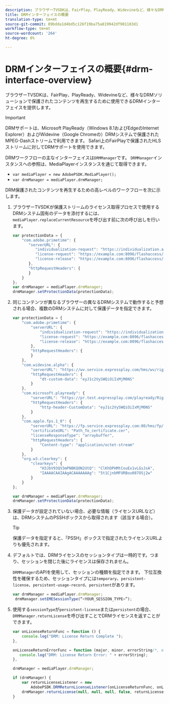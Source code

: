 ```yaml
---
description: ブラウザーTVSDKは、FairPlay、PlayReady、Widevineなど、様々なDRMソリューションで保護されたコンテンツを再生するために使用できるDRMインターフェイスを提供します。
title: DRMインターフェイスの概要
translation-type: tm+mt
source-git-commit: 89bdda1d4bd5c126f19ba75a819942df901183d1
workflow-type: tm+mt
source-wordcount: '264'
ht-degree: 0%

---
```



# DRMインターフェイスの概要{#drm-interface-overview}

ブラウザーTVSDKは、FairPlay、PlayReady、Widevineなど、様々なDRMソリューションで保護されたコンテンツを再生するために使用できるDRMインターフェイスを提供します。

<!--<a id="section_59994F2059B245E996E0776214804A0A"></a>-->

>[!IMPORTANT]
>
>DRMサポートは、Microsoft PlayReady（Windows 8.1およびEdgeのInternet Explorer）およびWidevine（Google Chromeの）DRMシステムで保護されたMPEG-Dashストリームで利用できます。 Safari上のFairPlayで保護されたHLSストリームに対してDRMサポートを使用できます。

DRMワークフローの主なインターフェイスは`DRMManager`です。 `DRMManager`インスタンスへの参照は、MediaPlayerインスタンスを通じて取得できます。

* `var mediaPlayer = new AdobePSDK.MediaPlayer();`
* `var drmManager = mediaPlayer.drmManager;`

<!--<a id="section_B7E8AD9A4D4F4BD9BA2A67ABC135D6F9"></a>-->

DRM保護されたコンテンツを再生するための高レベルのワークフローを次に示します。

1. ブラウザーTVSDKが保護ストリームのライセンス取得プロセスで使用するDRMシステム固有のデータを添付するには、`mediaPlayer.replaceCurrentResource`を呼び出す前に次の呼び出しを行います。

   ```js
   var protectionData = { 
       "com.adobe.primetime": { 
          "serverURL": { 
             "individualization-request": "https://individualization.adobe.com/flashaccess/i15n/v5", 
             "license-request": "https://example.com:8096/flashaccess/req", 
             "license-release": "https://example.com:8096/flashaccess/req" 
          }, 
          "httpRequestHeaders": { 
          } 
       } 
   }; 
   var drmManager = mediaPlayer.drmManager; 
   drmManager.setProtectionData(protectionData);
   ```

1. 同じコンテンツが異なるブラウザーの異なるDRMシステムで動作すると予想される場合、複数のDRMシステムに対して保護データを指定できます。

   ```js
   var protectionData = { 
       "com.adobe.primetime": { 
           "serverURL": { 
               "individualization-request": "https://individualization.adobe.com/flashaccess/i15n/v5", 
               "license-request": "https://example.com:8096/flashaccess/req", 
               "license-release": "https://example.com:8096/flashaccess/req" 
           }, 
           "httpRequestHeaders": { 
           } 
       }, 
       "com.widevine.alpha": { 
           "serverURL": "https://wv.service.expressplay.com/hms/wv/rights/?ExpressPlayToken=<token value>", 
           "httpRequestHeaders": { 
               "dt-custom-data": "eyJ1c2VySWQiOiIxMjM0NS" 
           } 
       }, 
       "com.microsoft.playready": { 
           "serverURL": "https://pr.test.expressplay.com/playready/RightsManager.asmx?ExpressPlayToken=<token value>", 
           "httpRequestHeaders": { 
               "http-header-CustomData": "eyJ1c2VySWQiOiIxMjM0NS" 
           } 
       }, 
       "com.apple.fps.1_0": { 
           "serverURL": "https://fp.service.expressplay.com:80/hms/fp/rights/?ExpressPlayToken=<token value>", 
           "certificateURL": "Path_To_certificate.cer", 
           "licenseResponseType": "arraybuffer", 
           "httpRequestHeaders": { 
               "Content-type": "application/octet-stream" 
           } 
       }, 
       "org.w3.clearkey": { 
           "clearkeys": { 
               "H3JbV93QV3mPNBKQON2UtQ": "ClKhDPHMtCouEx1vLGsJsA", 
               "IAAAACAAIAAgACAAAAAAAg": "5t1CjnbMFURBou087OSj2w" 
           } 
       } 
   }; 
   
   var drmManager = mediaPlayer.drmManager; 
   drmManager.setProtectionData(protectionData);
   ```

1. 保護データが設定されていない場合、必要な情報（ライセンスURLなど）は、DRMシステムのPSSHボックスから取得されます（該当する場合）。

   >[!TIP]
   >
   >保護データを指定すると、「PSSH」ボックスで指定されたライセンスURLよりも優先されます。

1. デフォルトでは、DRMライセンスのセッションタイプは一時的です。つまり、セッションを閉じた後にライセンスは保存されません。

   `DRMManager`のAPIを使用して、セッションの種類を指定できます。  下位互換性を確保するため、セッションタイプには`temporary`、`persistent-license`、`persistent-usage-record`、`persistent`があります。

   ```js
   var drmManager = mediaPlayer.drmManager; 
    drmManager.setEMESessionType(“<YOUR_SESSION_TYPE>”); 
   ```

1. 使用する`sessionType`が`persistent-license`または`persistent`の場合、`DRMManager.returnLicense`を呼び出すことでDRMライセンスを返すことができます。

   ```js
   var onLicenseReturnFunc = function () { 
       console.log("DRM: License Return Complete "); 
   }, 
   
   onLicenseReturnErrorFunc = function (major, minor, errorString/*, errorServerUrl*/) { 
      console.log("DRM: License Return Error: " + errorString); 
   }, 
   
   drmManager = mediaPlayer.drmManager; 
   
   if (drmManager) { 
       var returnLicenseListener = new  
           AdobePSDK.DRMReturnLicenseListener(onLicenseReturnFunc, onLicenseReturnErrorFunc); 
       drmManager.returnLicense(null, null, null, false, returnLicenseListener, drmLicense.session); 
   }
   ```

